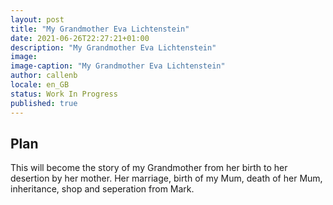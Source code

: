```yaml
---
layout: post
title: "My Grandmother Eva Lichtenstein"
date: 2021-06-26T22:27:21+01:00
description: "My Grandmother Eva Lichtenstein"
image:
image-caption: "My Grandmother Eva Lichtenstein"
author: callenb
locale: en_GB
status: Work In Progress
published: true
---
```


## Plan

This will become the story of my Grandmother from her birth to her desertion by her mother.  Her marriage, birth of my Mum, death of her Mum, inheritance, shop and seperation from Mark.